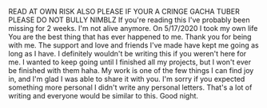 READ AT OWN RISK ALSO PLEASE IF YOUR A CRINGE GACHA TUBER PLEASE DO NOT BULLY NIMBLZ
If you're reading this I've probably been missing for 2 weeks.
I'm not alive anymore.
On 5/17/2020 I took my own life
You are the best thing that has ever happened to me. Thank you for being with me.
The support and love and friends I've made have kept me going as long as I have.
I definitely wouldn't be writing this if you weren't here for me.
I wanted to keep going until I finished all my projects, but I won't ever be finished with them haha.
My work is one of the few things I can find joy in, and I'm glad I was able to share it with you.
I'm sorry if you expected something more personal
I didn't write any personal letters. That's a lot of writing and everyone would be similar to this.
Good night.

